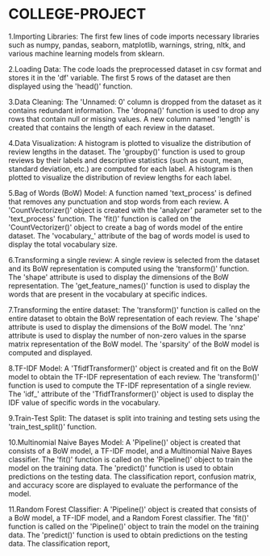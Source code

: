 # COLLEGE-PROJECT

1.Importing Libraries: The first few lines of code imports necessary libraries such as numpy, pandas, seaborn, matplotlib, warnings, string, nltk, and various machine learning models from sklearn.

2.Loading Data: The code loads the preprocessed dataset in csv format and stores it in the 'df' variable. The first 5 rows of the dataset are then displayed using the 'head()' function.

3.Data Cleaning: The 'Unnamed: 0' column is dropped from the dataset as it contains redundant information. The 'dropna()' function is used to drop any rows that contain null or missing values. A new column named 'length' is created that contains the length of each review in the dataset.

4.Data Visualization: A histogram is plotted to visualize the distribution of review lengths in the dataset. The 'groupby()' function is used to group reviews by their labels and descriptive statistics (such as count, mean, standard deviation, etc.) are computed for each label. A histogram is then plotted to visualize the distribution of review lengths for each label.

5.Bag of Words (BoW) Model: A function named 'text_process' is defined that removes any punctuation and stop words from each review. A 'CountVectorizer()' object is created with the 'analyzer' parameter set to the 'text_process' function. The 'fit()' function is called on the 'CountVectorizer()' object to create a bag of words model of the entire dataset. The 'vocabulary_' attribute of the bag of words model is used to display the total vocabulary size.

6.Transforming a single review: A single review is selected from the dataset and its BoW representation is computed using the 'transform()' function. The 'shape' attribute is used to display the dimensions of the BoW representation. The 'get_feature_names()' function is used to display the words that are present in the vocabulary at specific indices.

7.Transforming the entire dataset: The 'transform()' function is called on the entire dataset to obtain the BoW representation of each review. The 'shape' attribute is used to display the dimensions of the BoW model. The 'nnz' attribute is used to display the number of non-zero values in the sparse matrix representation of the BoW model. The 'sparsity' of the BoW model is computed and displayed.

8.TF-IDF Model: A 'TfidfTransformer()' object is created and fit on the BoW model to obtain the TF-IDF representation of each review. The 'transform()' function is used to compute the TF-IDF representation of a single review. The 'idf_' attribute of the 'TfidfTransformer()' object is used to display the IDF value of specific words in the vocabulary.

9.Train-Test Split: The dataset is split into training and testing sets using the 'train_test_split()' function.

10.Multinomial Naive Bayes Model: A 'Pipeline()' object is created that consists of a BoW model, a TF-IDF model, and a Multinomial Naive Bayes classifier. The 'fit()' function is called on the 'Pipeline()' object to train the model on the training data. The 'predict()' function is used to obtain predictions on the testing data. The classification report, confusion matrix, and accuracy score are displayed to evaluate the performance of the model.

11.Random Forest Classifier: A 'Pipeline()' object is created that consists of a BoW model, a TF-IDF model, and a Random Forest classifier. The 'fit()' function is called on the 'Pipeline()' object to train the model on the training data. The 'predict()' function is used to obtain predictions on the testing data. The classification report,
